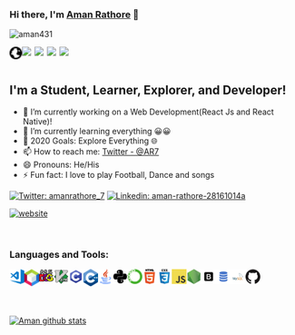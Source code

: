 ### Hi there, I'm [Aman Rathore](https://ar7.netlify.app/) 👋

<p align="left"> <img src="https://komarev.com/ghpvc/?username=aman431&label=Views&color=blue&style=plastic" alt="aman431" /> </p>
<!--[![Twitter Follow](https://img.shields.io/twitter/follow/AmanRat08689082?color=1DA1F2&logo=twitter&style=for-the-badge)](https://twitter.com/intent/follow?original_referer=https%3A%2F%2Fgithub.com%2FAmanRat08689082&screen_name=aman431)-->

<a href="https://ar7.netlify.app"><img align="left" width="22px" src="https://raw.githubusercontent.com/iconic/open-iconic/master/svg/globe.svg" /></a>
<a href="https://twitter.com/AmanRat08689082"><img align="left" width="22px" src="https://cdn.jsdelivr.net/npm/simple-icons@v3/icons/twitter.svg" /></a>
<a href="https://www.linkedin.com/in/aman-rathore-28161014a"><img align="left" width="22px" src="https://cdn.jsdelivr.net/npm/simple-icons@v3/icons/linkedin.svg" /></a>
<a href="https://www.instagram.com/17_ar_7/?hl=en"><img align="left" width="22px" src="https://cdn.jsdelivr.net/npm/simple-icons@v3/icons/instagram.svg" /></a>
<a href="https://www.facebook.com/aman.rathod.9022"><img align="left" width="22px" src="https://cdn.jsdelivr.net/npm/simple-icons@v3/icons/facebook.svg" /></a>

<br />
<br />

## I'm a Student, Learner, Explorer, and Developer!
- 🔭 I’m currently working on a Web Development(React Js and React Native)!
- 🌱 I’m currently learning everything 😀😀
- 🥅 2020 Goals: Explore Everything 🌐
- 📫 How to reach me: [Twitter - @AR7](https://twitter.com/amanrathore_7)
- 😄 Pronouns: He/His
- ⚡ Fun fact: I love to play Football, Dance and songs

[![Twitter: amanrathore_7](https://img.shields.io/twitter/follow/AR7?style=social)](https://twitter.com/amanrathore_7)
[![Linkedin: aman-rathore-28161014a](https://img.shields.io/badge/-AR7-blue?style=flat-square&logo=Linkedin&logoColor=white&link=https://www.linkedin.com/in/aman-rathore-28161014a/)](https://www.linkedin.com/in/aman-rathore-28161014a/)
<!--[![GitHub aman431](https://img.shields.io/github/followers/aman431?label=follow&style=social)](https://github.com/aman431)-->
[![website](https://img.shields.io/badge/PortfolioWebsite-aman.live-2648ff?style=flat-square&logo=google-chrome)](https://ar7.netlify.app/)

<!--### Connect with me:-->

<!--<a href="https://ar7.netlify.app"><img align="left" width="22px" src="https://raw.githubusercontent.com/iconic/open-iconic/master/svg/globe.svg" /></a>
<a href="https://twitter.com/AmanRat08689082"><img align="left" width="22px" src="https://cdn.jsdelivr.net/npm/simple-icons@v3/icons/twitter.svg" /></a>
<a href="https://www.linkedin.com/in/aman-rathore-28161014a"><img align="left" width="22px" src="https://cdn.jsdelivr.net/npm/simple-icons@v3/icons/linkedin.svg" /></a>
<a href="https://www.instagram.com/17_ar_7/?hl=en"><img align="left" width="22px" src="https://cdn.jsdelivr.net/npm/simple-icons@v3/icons/instagram.svg" /></a>
<a href="https://www.facebook.com/aman.rathod.9022"><img align="left" width="22px" src="https://cdn.jsdelivr.net/npm/simple-icons@v3/icons/facebook.svg" /></a>-->
<br />

### Languages and Tools:

<img align="left" alt="Visual Studio Code" width="26px" src="https://raw.githubusercontent.com/github/explore/80688e429a7d4ef2fca1e82350fe8e3517d3494d/topics/visual-studio-code/visual-studio-code.png" />
<img align="left" alt="Netbeans" width="26px" src="https://github.com/aman431/aman431/blob/master/images/Netbeans.png" />
<img align="left" alt="Turbo" width="26px" src="https://github.com/aman431/aman431/blob/master/images/Turbo.png" />
<img align="left" alt="Vim" width="26px" src="https://github.com/aman431/aman431/blob/master/images/vim.png" />
<img align="left" alt="C" width="26px" src="https://github.com/aman431/aman431/blob/master/images/C.png" />
<img align="left" alt="C++" width="26px" src="https://github.com/aman431/aman431/blob/master/images/C++.png" />
<img align="left" alt="Core Java" width="26px" src="https://github.com/aman431/aman431/blob/master/images/Java.png" />
<img align="left" alt="Python" width="26px" src="https://github.com/aman431/aman431/blob/master/images/Python.png" />
<img align="left" alt="Netbeans" width="26px" src="https://github.com/aman431/aman431/blob/master/images/Anaconda.png" />
<img align="left" alt="HTML5" width="26px" src="https://raw.githubusercontent.com/github/explore/80688e429a7d4ef2fca1e82350fe8e3517d3494d/topics/html/html.png" />
<img align="left" alt="CSS3" width="26px" src="https://raw.githubusercontent.com/github/explore/80688e429a7d4ef2fca1e82350fe8e3517d3494d/topics/css/css.png" />
<img align="left" alt="JavaScript" width="26px" src="https://raw.githubusercontent.com/github/explore/80688e429a7d4ef2fca1e82350fe8e3517d3494d/topics/javascript/javascript.png" />
<img align="left" alt="Node.js" width="26px" src="https://raw.githubusercontent.com/github/explore/80688e429a7d4ef2fca1e82350fe8e3517d3494d/topics/nodejs/nodejs.png" />
<img align="left" alt="Bootstrap" width="26px" src="https://github.com/aman431/aman431/blob/master/images/Bootstrap.png" />
<img align="left" alt="SQL" width="26px" src="https://raw.githubusercontent.com/github/explore/80688e429a7d4ef2fca1e82350fe8e3517d3494d/topics/sql/sql.png" />
<img align="left" alt="MySQL" width="26px" src="https://raw.githubusercontent.com/github/explore/80688e429a7d4ef2fca1e82350fe8e3517d3494d/topics/mysql/mysql.png" />
<!--<img align="left" alt="Git" width="26px" src="https://raw.githubusercontent.com/github/explore/80688e429a7d4ef2fca1e82350fe8e3517d3494d/topics/git/git.png" />-->
<img align="left" alt="GitHub" width="26px" src="https://raw.githubusercontent.com/github/explore/78df643247d429f6cc873026c0622819ad797942/topics/github/github.png" />

<br />
<br />


[website]: https://ar7.netlify.app/
[twitter]: https://twitter.com/AmanRat08689082

<br />
<br />



[![Aman github stats](https://github-readme-stats.vercel.app/api?username=aman431)](https://github.com/anuraghazra/github-readme-stats)

